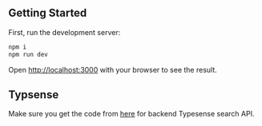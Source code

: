 
## Getting Started

First, run the development server:

```bash
npm i
npm run dev
```

Open [http://localhost:3000](http://localhost:3000) with your browser to see the result.

## Typsense

Make sure you get the code from [here](https://github.com/venkunikku/typesense-fastapi) for backend Typesense search API.